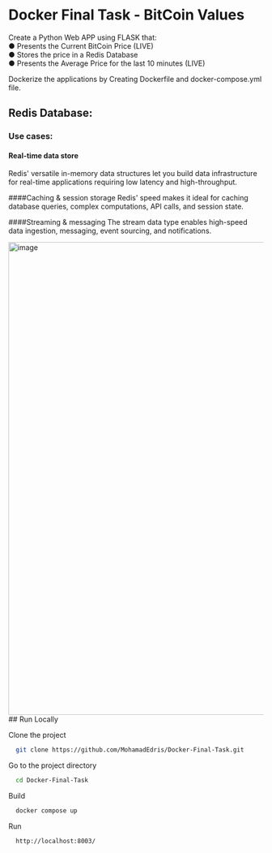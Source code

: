 # Docker Final Task - BitCoin Values

Create a Python Web APP using FLASK that:  
● Presents the Current BitCoin Price (LIVE)  
● Stores the price in a Redis Database  
● Presents the Average Price for the last 10 minutes (LIVE) 

Dockerize the applications by Creating Dockerfile and docker-compose.yml file.

## Redis Database:
### Use cases:

#### Real-time data store
Redis' versatile in-memory data structures let you build data infrastructure for real-time applications requiring low latency and high-throughput.

####Caching & session storage
Redis' speed makes it ideal for caching database queries, complex computations, API calls, and session state.

####Streaming & messaging
The stream data type enables high-speed data ingestion, messaging, event sourcing, and notifications.

<img width="932" alt="image" src="![image](https://user-images.githubusercontent.com/73100170/179393336-18aef824-750b-40db-8176-fe4a12001a3a.png)">
## Run Locally

Clone the project

```bash
  git clone https://github.com/MohamadEdris/Docker-Final-Task.git
```

Go to the project directory

```bash
  cd Docker-Final-Task
```

Build

```bash
  docker compose up
```

Run

```bash
  http://localhost:8003/
```

